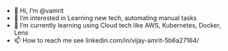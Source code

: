 - 👋 Hi, I’m @vamrit
- 👀 I’m interested in Learning new tech, automating manual tasks
- 🌱 I’m currently learning using Cloud tech like AWS, Kubernetes, Docker, Lens
- 📫 How to reach me see linkedin.com/in/vijay-amrit-5b6a27164/  

<!---
vamrit/vamrit is a ✨ special ✨ repository because its `README.md` (this file) appears on your GitHub profile.
You can click the Preview link to take a look at your changes.
--->
